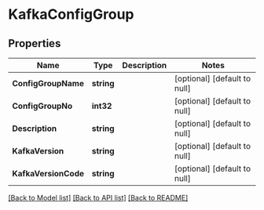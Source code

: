 # KafkaConfigGroup

## Properties
Name | Type | Description | Notes
------------ | ------------- | ------------- | -------------
**ConfigGroupName** | **string** |  | [optional] [default to null]
**ConfigGroupNo** | **int32** |  | [optional] [default to null]
**Description** | **string** |  | [optional] [default to null]
**KafkaVersion** | **string** |  | [optional] [default to null]
**KafkaVersionCode** | **string** |  | [optional] [default to null]

[[Back to Model list]](../README.md#documentation-for-models) [[Back to API list]](../README.md#documentation-for-api-endpoints) [[Back to README]](../README.md)


